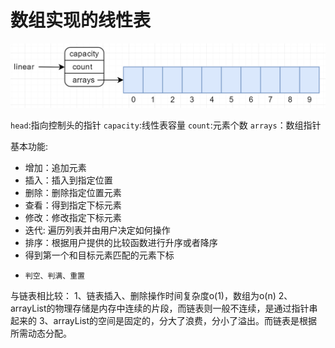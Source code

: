 # 数组实现的线性表
![](./pic/20180215232429.png)

`head`:指向控制头的指针 `capacity`:线性表容量 `count`:元素个数 `arrays`：数组指针

基本功能:

*   增加：追加元素
*   插入：插入到指定位置
*   删除：删除指定位置元素
*   查看：得到指定下标元素
*   修改：修改指定下标元素
*   迭代: 遍历列表并由用户决定如何操作
*   排序：根据用户提供的比较函数进行升序或者降序
*   得到第一个和目标元素匹配的元素下标
*	  判空、判满、重置

与链表相比较：
1、链表插入、删除操作时间复杂度o(1)，数组为o(n)
2、arrayList的物理存储是内存中连续的片段，而链表则一般不连续，是通过指针串起来的
3、arrayList的空间是固定的，分大了浪费，分小了溢出。而链表是根据所需动态分配。
